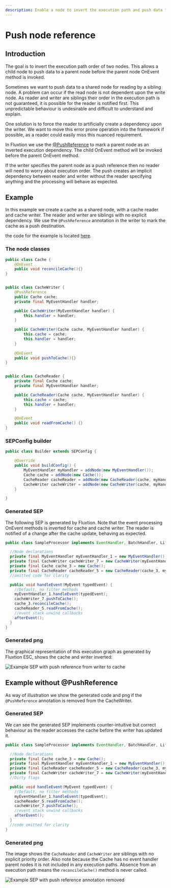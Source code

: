 ```yaml
---
description: Enable a node to invert the execution path and push data to a parent
---
```


# Push node reference

## Introduction

The goal is to invert the execution path order of two nodes. This allows a child node to push data to a parent node before the parent node OnEvent method is invoked.

Sometimes we want to push data to a shared node for reading by a sibling node. A problem can occur if the read node is not dependent upon the write node. As reader and writer are siblings their order in the execution path is not guaranteed, it is possible for the reader is notified first. This unpredictable behaviour is undesirable and difficult to understand and explain. 

One solution is to force the reader to artificially create a dependency upon the writer. We want to move this error prone operation into the framework if possible, as a reader could easily miss this nuanced requirement. 

In Fluxtion we use the [@PushReference](https://github.com/v12technology/fluxtion/blob/master/builder/src/main/java/com/fluxtion/api/annotations/PushReference.java) to mark a parent node as an inverted execution dependency. The child OnEvent method will be invoked before the parent OnEvent method.

If the writer specifies the parent node as a push reference then no reader will need to worry about execution order. The push creates an implicit dependency between reader and writer without the reader specifying anything and the processing will behave as expected.

## Example

In this example we create a cache as a shared node, with a cache reader and cache writer. The reader and writer are siblings with no explicit dependency. We use the `@PushReference` annotation in the writer to mark the cache as a push destination.

the code for the example is located [here](https://github.com/v12technology/fluxtion/tree/master/examples/documentation-examples/src/main/java/com/fluxtion/example/core/events/push).

### The node classes

```java
public class Cache {
    @OnEvent
    public void reconcileCache(){}
}


public class CacheWriter {
    @PushReference
    public Cache cache;
    private final MyEventHandler handler;

    public CacheWriter(MyEventHandler handler) {
        this.handler = handler;
    }

    public CacheWriter(Cache cache, MyEventHandler handler) {
        this.cache = cache;
        this.handler = handler;
    }
    
    @OnEvent
    public void pushToCache(){}
}


public class CacheReader {
    private final Cache cache;
    private final MyEventHandler handler;

    public CacheReader(Cache cache, MyEventHandler handler) {
        this.cache = cache;
        this.handler = handler;
    }

    @OnEvent
    public void readFromCache() {}
}

```

###  SEPConfig builder

```java
public class Builder extends SEPConfig {

    @Override
    public void buildConfig() {
        MyEventHandler myHandler = addNode(new MyEventHandler());
        Cache cache = addNode(new Cache());
        CacheReader cacheReader = addNode(new CacheReader(cache, myHandler));
        CacheWriter cacheWriter = addNode(new CacheWriter(cache, myHandler));
    }

}
```

### Generated SEP

The following SEP is generated by Fluxtion. Note that the event processing OnEvent methods is inverted for cache and cache writer. The reader is notified of a change after the cache update, behaving as expected.

```java
public class SampleProcessor implements EventHandler, BatchHandler, Lifecycle {

  //Node declarations
  private final MyEventHandler myEventHandler_1 = new MyEventHandler();
  private final CacheWriter cacheWriter_7 = new CacheWriter(myEventHandler_1);
  private final Cache cache_3 = new Cache();
  private final CacheReader cacheReader_5 = new CacheReader(cache_3, myEventHandler_1);
  //omitted code for clarity

  public void handleEvent(MyEvent typedEvent) {
    //Default, no filter methods
    myEventHandler_1.handleEvent(typedEvent);
    cacheWriter_7.pushToCache();
    cache_3.reconcileCache();
    cacheReader_5.readFromCache();
    //event stack unwind callbacks
    afterEvent();
  }
}
```

### Generated png

The graphical representation of this execution graph as generated by Fluxtion ESC, shows the cache and writer inverted:

![Example SEP with push reference from writer to cache](../../../.gitbook/assets/sampleprocessor.png)

  


## Example without @PushReference

As way of illustration we show the generated code and png if the `@PushReference` annotation is removed from the CacheWriter.

### Generated SEP

We can see the generated SEP implements counter-intuitive but correct behaviour as the reader accesses the cache before the writer has updated it.

```java
public class SampleProcessor implements EventHandler, BatchHandler, Lifecycle {

  //Node declarations
  private final Cache cache_3 = new Cache();
  private final MyEventHandler myEventHandler_1 = new MyEventHandler();
  private final CacheReader cacheReader_5 = new CacheReader(cache_3, myEventHandler_1);
  private final CacheWriter cacheWriter_7 = new CacheWriter(myEventHandler_1);
  //Dirty flags

  public void handleEvent(MyEvent typedEvent) {
    //Default, no filter methods
    myEventHandler_1.handleEvent(typedEvent);
    cacheReader_5.readFromCache();
    cacheWriter_7.pushToCache();
    //event stack unwind callbacks
    afterEvent();
  }
  //code omitted for clarity
}
```

### Generated png

The image shows the `CacheReader` and `CacheWriter` are siblings with no explicit priority order. Also note because the Cache has no event handler parent nodes it is not included in any execution paths. Absence from an execution path means the `reconcileCache()` method is never called.

![Example SEP with push reference annotation removed](../../../.gitbook/assets/sampleprocessor%20%286%29.png)



